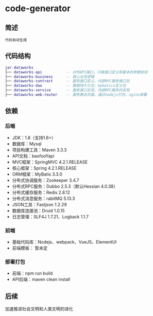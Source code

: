 # code-generator


## 简述
    代码自动生成
     
## 代码结构
    
``` lua
jar-dataworks 
├── dataworks-api           -- 对外API接口，只做接口定义和基本的参数校验
├── dataworks-business      -- 核心业务逻辑
├── dataworks-contract      -- 服务接口定义，内部RPC服务接口包
├── dataworks-dao           -- 数据持久化包，mybatics定义包
├── dataworks-service       -- 服务接口实现，内部RPC服务的实现
├── dataworks-web-router    -- 服务静态页面，通过nodejs打包，nginx部署
```

## 依赖

### 后端
- JDK：1.8（支持1.6+）
- 数据库：Mysql
- 项目构建工具：Maven 3.3.3
- API文档：baofooYapi
- MVC框架：SpringMVC 4.2.1.RELEASE
- 核心框架：Spring 4.2.1.RELEASE
- ORM框架：MyBatis 3.3.0
- 分布式协调服务：Zookeeper 3.4.7
- 分布式RPC服务：Dubbo 2.5.3（默认Hessian 4.0.38）
- 分布式缓存服务：Redis 2.8.12
- 分布式消息服务：rabitMQ 5.13.3
- JSON工具：Fastjson 1.2.29
- 数据库连接池：Druid 1.0.15
- 日志管理：SLF4J 1.7.21、Logback 1.1.7

### 前端
- 基础代码库：Nodejs、webpack、VueJS、ElementUI
- 前端模板： 暂未定
 
### 部署打包
- 前端：npm run build
- API后端：maven clean install 

## 后续
加速推进社会文明和人类文明的进化
